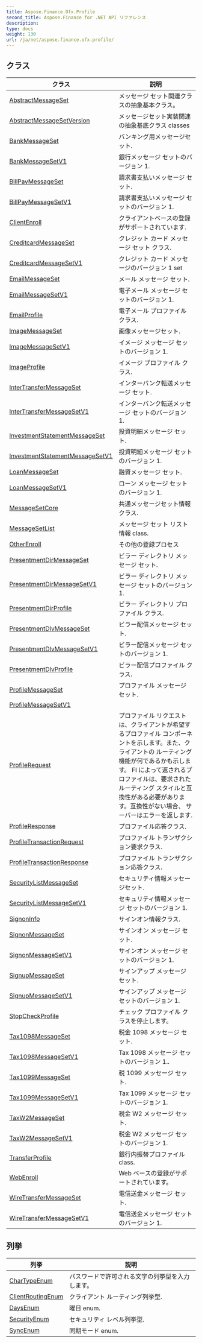 ```yaml
---
title: Aspose.Finance.Ofx.Profile
second_title: Aspose.Finance for .NET API リファレンス
description: 
type: docs
weight: 130
url: /ja/net/aspose.finance.ofx.profile/
---
```



## クラス

| クラス | 説明 |
| --- | --- |
| [AbstractMessageSet](./abstractmessageset/) | メッセージ セット関連クラスの抽象基本クラス。 |
| [AbstractMessageSetVersion](./abstractmessagesetversion/) | メッセージセット実装関連の抽象基底クラス classes |
| [BankMessageSet](./bankmessageset/) | バンキング用メッセージセット. |
| [BankMessageSetV1](./bankmessagesetv1/) | 銀行メッセージ セットのバージョン 1. |
| [BillPayMessageSet](./billpaymessageset/) | 請求書支払いメッセージ セット. |
| [BillPayMessageSetV1](./billpaymessagesetv1/) | 請求書支払いメッセージ セットのバージョン 1. |
| [ClientEnroll](./clientenroll/) | クライアントベースの登録がサポートされています. |
| [CreditcardMessageSet](./creditcardmessageset/) | クレジット カード メッセージ セット クラス. |
| [CreditcardMessageSetV1](./creditcardmessagesetv1/) | クレジット カード メッセージのバージョン 1 set |
| [EmailMessageSet](./emailmessageset/) | メール メッセージ セット. |
| [EmailMessageSetV1](./emailmessagesetv1/) | 電子メール メッセージ セットのバージョン 1. |
| [EmailProfile](./emailprofile/) | 電子メール プロファイル クラス. |
| [ImageMessageSet](./imagemessageset/) | 画像メッセージセット. |
| [ImageMessageSetV1](./imagemessagesetv1/) | イメージ メッセージ セットのバージョン 1. |
| [ImageProfile](./imageprofile/) | イメージ プロファイル クラス. |
| [InterTransferMessageSet](./intertransfermessageset/) | インターバンク転送メッセージ セット. |
| [InterTransferMessageSetV1](./intertransfermessagesetv1/) | インターバンク転送メッセージ セットのバージョン 1. |
| [InvestmentStatementMessageSet](./investmentstatementmessageset/) | 投資明細メッセージ セット. |
| [InvestmentStatementMessageSetV1](./investmentstatementmessagesetv1/) | 投資明細メッセージ セットのバージョン 1. |
| [LoanMessageSet](./loanmessageset/) | 融資メッセージ セット. |
| [LoanMessageSetV1](./loanmessagesetv1/) | ローン メッセージ セットのバージョン 1. |
| [MessageSetCore](./messagesetcore/) | 共通メッセージセット情報クラス. |
| [MessageSetList](./messagesetlist/) | メッセージ セット リスト情報 class. |
| [OtherEnroll](./otherenroll/) | その他の登録プロセス |
| [PresentmentDirMessageSet](./presentmentdirmessageset/) | ビラー ディレクトリ メッセージ セット. |
| [PresentmentDirMessageSetV1](./presentmentdirmessagesetv1/) | ビラー ディレクトリ メッセージ セットのバージョン 1. |
| [PresentmentDirProfile](./presentmentdirprofile/) | ビラー ディレクトリ プロファイル クラス. |
| [PresentmentDlvMessageSet](./presentmentdlvmessageset/) | ビラー配信メッセージ セット. |
| [PresentmentDlvMessageSetV1](./presentmentdlvmessagesetv1/) | ビラー配信メッセージ セットのバージョン 1. |
| [PresentmentDlvProfile](./presentmentdlvprofile/) | ビラー配信プロファイル クラス. |
| [ProfileMessageSet](./profilemessageset/) | プロファイル メッセージ セット. |
| [ProfileMessageSetV1](./profilemessagesetv1/) |  |
| [ProfileRequest](./profilerequest/) | プロファイル リクエストは、クライアントが希望するプロファイル コンポーネントを示します。また、クライアントの ルーティング機能が何であるかも示します。 FI によって返されるプロファイルは、要求されたルーティング スタイルと互換性がある必要があります。互換性がない場合、 サーバーはエラーを返します. |
| [ProfileResponse](./profileresponse/) | プロファイル応答クラス. |
| [ProfileTransactionRequest](./profiletransactionrequest/) | プロファイル トランザクション要求クラス. |
| [ProfileTransactionResponse](./profiletransactionresponse/) | プロファイル トランザクション応答クラス. |
| [SecurityListMessageSet](./securitylistmessageset/) | セキュリティ情報メッセージセット. |
| [SecurityListMessageSetV1](./securitylistmessagesetv1/) | セキュリティ情報メッセージ セットのバージョン 1. |
| [SignonInfo](./signoninfo/) | サインオン情報クラス. |
| [SignonMessageSet](./signonmessageset/) | サインオン メッセージ セット. |
| [SignonMessageSetV1](./signonmessagesetv1/) | サインオン メッセージ セットのバージョン 1. |
| [SignupMessageSet](./signupmessageset/) | サインアップ メッセージ セット. |
| [SignupMessageSetV1](./signupmessagesetv1/) | サインアップ メッセージ セットのバージョン 1. |
| [StopCheckProfile](./stopcheckprofile/) | チェック プロファイル クラスを停止します。 |
| [Tax1098MessageSet](./tax1098messageset/) | 税金 1098 メッセージ セット. |
| [Tax1098MessageSetV1](./tax1098messagesetv1/) | Tax 1098 メッセージ セットのバージョン 1.. |
| [Tax1099MessageSet](./tax1099messageset/) | 税 1099 メッセージ セット. |
| [Tax1099MessageSetV1](./tax1099messagesetv1/) | Tax 1099 メッセージ セットのバージョン 1. |
| [TaxW2MessageSet](./taxw2messageset/) | 税金 W2 メッセージ セット. |
| [TaxW2MessageSetV1](./taxw2messagesetv1/) | 税金 W2 メッセージ セットのバージョン 1. |
| [TransferProfile](./transferprofile/) | 銀行内振替プロファイル class. |
| [WebEnroll](./webenroll/) | Web ベースの登録がサポートされています。 |
| [WireTransferMessageSet](./wiretransfermessageset/) | 電信送金メッセージ セット. |
| [WireTransferMessageSetV1](./wiretransfermessagesetv1/) | 電信送金メッセージ セットのバージョン 1. |
## 列挙

| 列挙 | 説明 |
| --- | --- |
| [CharTypeEnum](./chartypeenum/) | パスワードで許可される文字の列挙型を入力します。 |
| [ClientRoutingEnum](./clientroutingenum/) | クライアント ルーティング列挙型. |
| [DaysEnum](./daysenum/) | 曜日 enum. |
| [SecurityEnum](./securityenum/) | セキュリティ レベル列挙型. |
| [SyncEnum](./syncenum/) | 同期モード enum. |



